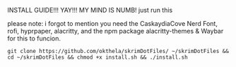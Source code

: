INSTALL GUIDE!!! YAY!!! MY MIND IS NUMB!
just run this

please note: i forgot to mention you need the CaskaydiaCove Nerd Font, rofi, hyprpaper, alacritty, and the npm package alacritty-themes & Waybar for this to funcion.



``git clone https://github.com/okthela/skrimDotFiles/ ~/skrimDotFiles && cd ~/skrimDotFiles && chmod +x install.sh && ./install.sh``

